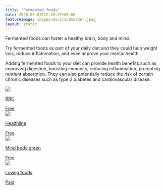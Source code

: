 ```yaml
---
title: "Fermented foods"
date: 2020-09-01T12:49:27+06:00
featureImage: images/ma/placeholder.jpeg
layout: static
---
```


Fermented foods can foster a healthy brain, body and mind.

Try fermented foods as part of your daily diet and they could help weight loss, reduce inflammation, and even improve your mental health.

Adding fermented foods to your diet can provide health benefits such as improving digestion, boosting immunity, reducing inflammation, promoting nutrient absorption. They can also potentially reduce the risk of certain chronic diseases such as type 2 diabetes and cardiovascular disease.

<a class="ma-link" href="https://www.bbc.co.uk/programmes/m000v3g2"><div class="ma-card"><div class="ma-icon"><img src ="/images/icon-check.png"/></div><div class="ma-name"><p>BBC</p></div><div class="ma-paid-text"><span>Free</span></div></div></a><a class="ma-link" href="https://www.healthline.com/nutrition/gut-microbiome-and-health"><div class="ma-card"><div class="ma-icon"><img src ="/images/icon-check.png"/></div><div class="ma-name"><p>Healthline</p></div><div class="ma-paid-text"><span>Free</span></div></div></a><a class="ma-link" href="https://www.mindbodygreen.com/articles/how-to-ferment-food-at-home"><div class="ma-card"><div class="ma-icon"><img src ="/images/icon-check.png"/></div><div class="ma-name"><p>Mind body green</p></div><div class="ma-paid-text"><span>Free</span></div></div></a><a class="ma-link" href="https://www.awin1.com/cread.php?awinmid=25713&awinaffid=1198638&ued=https%3A%2F%2Fwww.lovingfoods.co.uk%2F"><div class="ma-card"><div class="ma-icon"><img src ="/images/icon-pound.png"/></div><div class="ma-name"><p>Loving foods</p></div><div class="ma-paid-text"><span>Paid</span></div></div></a>  

<br/><br/>






